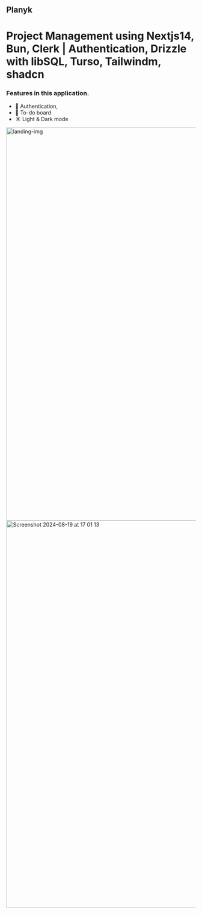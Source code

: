 ## Planyk

# Project Management using Nextjs14, Bun, Clerk | Authentication, Drizzle with libSQL, Turso, Tailwindm, shadcn


### Features in this application.
- 🏢 Authentication,
- 🎨 To-do board
- ☀️ Light & Dark mode

<img width="1044" alt="landing-img" src="https://github.com/user-attachments/assets/bad21f8c-8fab-4885-a809-2c180b905c2c">
<img width="1028" alt="Screenshot 2024-08-19 at 17 01 13" src="https://github.com/user-attachments/assets/dfe735de-d42e-4aef-a9b2-45c01afd63a1">
